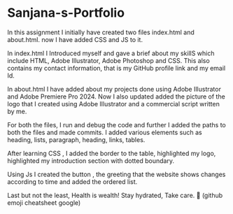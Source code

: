 # Sanjana-s-Portfolio

In this assignment I initially have created two files index.html and about.html.
now I have added CSS and JS to it.

In index.html I Introduced myself and gave a brief about my skillS which include HTML, Adobe Illustrator, Adobe Photoshop and CSS.
This also contains my contact information, that is my GitHub profile link and my email Id.

In about.html I have added about my projects done using Adobe Illustrator and Adobe Premiere Pro 2024.
Now I also updated added the picture of the logo that I created using Adobe Illustrator and a commercial script written by me.

For both the files, I run and debug the code and further I added the paths to both the files and made commits. I added various elements such as heading, lists, paragraph, heading, links, tables.

After learning CSS , I added the border to the table, highlighted my logo, highlighted my introduction section with dotted boundary.

Using Js I created the button , the greeting that the website shows changes according to time and added the ordered list.

Last but not the least, Health is wealth! Stay hydrated, Take care. :slightly_smiling_face: (github emoji cheatsheet google)

